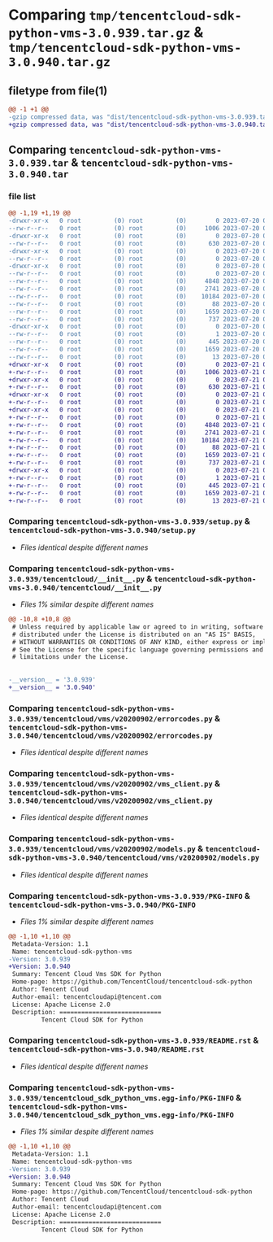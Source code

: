 # Comparing `tmp/tencentcloud-sdk-python-vms-3.0.939.tar.gz` & `tmp/tencentcloud-sdk-python-vms-3.0.940.tar.gz`

## filetype from file(1)

```diff
@@ -1 +1 @@
-gzip compressed data, was "dist/tencentcloud-sdk-python-vms-3.0.939.tar", last modified: Thu Jul 20 00:37:10 2023, max compression
+gzip compressed data, was "dist/tencentcloud-sdk-python-vms-3.0.940.tar", last modified: Fri Jul 21 00:55:33 2023, max compression
```

## Comparing `tencentcloud-sdk-python-vms-3.0.939.tar` & `tencentcloud-sdk-python-vms-3.0.940.tar`

### file list

```diff
@@ -1,19 +1,19 @@
-drwxr-xr-x   0 root         (0) root         (0)        0 2023-07-20 00:37:10.000000 tencentcloud-sdk-python-vms-3.0.939/
--rw-r--r--   0 root         (0) root         (0)     1006 2023-07-20 00:37:10.000000 tencentcloud-sdk-python-vms-3.0.939/setup.py
-drwxr-xr-x   0 root         (0) root         (0)        0 2023-07-20 00:37:10.000000 tencentcloud-sdk-python-vms-3.0.939/tencentcloud/
--rw-r--r--   0 root         (0) root         (0)      630 2023-07-20 00:37:10.000000 tencentcloud-sdk-python-vms-3.0.939/tencentcloud/__init__.py
-drwxr-xr-x   0 root         (0) root         (0)        0 2023-07-20 00:37:10.000000 tencentcloud-sdk-python-vms-3.0.939/tencentcloud/vms/
--rw-r--r--   0 root         (0) root         (0)        0 2023-07-20 00:37:10.000000 tencentcloud-sdk-python-vms-3.0.939/tencentcloud/vms/__init__.py
-drwxr-xr-x   0 root         (0) root         (0)        0 2023-07-20 00:37:10.000000 tencentcloud-sdk-python-vms-3.0.939/tencentcloud/vms/v20200902/
--rw-r--r--   0 root         (0) root         (0)        0 2023-07-20 00:37:10.000000 tencentcloud-sdk-python-vms-3.0.939/tencentcloud/vms/v20200902/__init__.py
--rw-r--r--   0 root         (0) root         (0)     4848 2023-07-20 00:37:10.000000 tencentcloud-sdk-python-vms-3.0.939/tencentcloud/vms/v20200902/errorcodes.py
--rw-r--r--   0 root         (0) root         (0)     2741 2023-07-20 00:37:10.000000 tencentcloud-sdk-python-vms-3.0.939/tencentcloud/vms/v20200902/vms_client.py
--rw-r--r--   0 root         (0) root         (0)    10184 2023-07-20 00:37:10.000000 tencentcloud-sdk-python-vms-3.0.939/tencentcloud/vms/v20200902/models.py
--rw-r--r--   0 root         (0) root         (0)       88 2023-07-20 00:37:10.000000 tencentcloud-sdk-python-vms-3.0.939/setup.cfg
--rw-r--r--   0 root         (0) root         (0)     1659 2023-07-20 00:37:10.000000 tencentcloud-sdk-python-vms-3.0.939/PKG-INFO
--rw-r--r--   0 root         (0) root         (0)      737 2023-07-20 00:37:10.000000 tencentcloud-sdk-python-vms-3.0.939/README.rst
-drwxr-xr-x   0 root         (0) root         (0)        0 2023-07-20 00:37:10.000000 tencentcloud-sdk-python-vms-3.0.939/tencentcloud_sdk_python_vms.egg-info/
--rw-r--r--   0 root         (0) root         (0)        1 2023-07-20 00:37:10.000000 tencentcloud-sdk-python-vms-3.0.939/tencentcloud_sdk_python_vms.egg-info/dependency_links.txt
--rw-r--r--   0 root         (0) root         (0)      445 2023-07-20 00:37:10.000000 tencentcloud-sdk-python-vms-3.0.939/tencentcloud_sdk_python_vms.egg-info/SOURCES.txt
--rw-r--r--   0 root         (0) root         (0)     1659 2023-07-20 00:37:10.000000 tencentcloud-sdk-python-vms-3.0.939/tencentcloud_sdk_python_vms.egg-info/PKG-INFO
--rw-r--r--   0 root         (0) root         (0)       13 2023-07-20 00:37:10.000000 tencentcloud-sdk-python-vms-3.0.939/tencentcloud_sdk_python_vms.egg-info/top_level.txt
+drwxr-xr-x   0 root         (0) root         (0)        0 2023-07-21 00:55:33.000000 tencentcloud-sdk-python-vms-3.0.940/
+-rw-r--r--   0 root         (0) root         (0)     1006 2023-07-21 00:55:33.000000 tencentcloud-sdk-python-vms-3.0.940/setup.py
+drwxr-xr-x   0 root         (0) root         (0)        0 2023-07-21 00:55:33.000000 tencentcloud-sdk-python-vms-3.0.940/tencentcloud/
+-rw-r--r--   0 root         (0) root         (0)      630 2023-07-21 00:55:33.000000 tencentcloud-sdk-python-vms-3.0.940/tencentcloud/__init__.py
+drwxr-xr-x   0 root         (0) root         (0)        0 2023-07-21 00:55:33.000000 tencentcloud-sdk-python-vms-3.0.940/tencentcloud/vms/
+-rw-r--r--   0 root         (0) root         (0)        0 2023-07-21 00:55:33.000000 tencentcloud-sdk-python-vms-3.0.940/tencentcloud/vms/__init__.py
+drwxr-xr-x   0 root         (0) root         (0)        0 2023-07-21 00:55:33.000000 tencentcloud-sdk-python-vms-3.0.940/tencentcloud/vms/v20200902/
+-rw-r--r--   0 root         (0) root         (0)        0 2023-07-21 00:55:33.000000 tencentcloud-sdk-python-vms-3.0.940/tencentcloud/vms/v20200902/__init__.py
+-rw-r--r--   0 root         (0) root         (0)     4848 2023-07-21 00:55:33.000000 tencentcloud-sdk-python-vms-3.0.940/tencentcloud/vms/v20200902/errorcodes.py
+-rw-r--r--   0 root         (0) root         (0)     2741 2023-07-21 00:55:33.000000 tencentcloud-sdk-python-vms-3.0.940/tencentcloud/vms/v20200902/vms_client.py
+-rw-r--r--   0 root         (0) root         (0)    10184 2023-07-21 00:55:33.000000 tencentcloud-sdk-python-vms-3.0.940/tencentcloud/vms/v20200902/models.py
+-rw-r--r--   0 root         (0) root         (0)       88 2023-07-21 00:55:33.000000 tencentcloud-sdk-python-vms-3.0.940/setup.cfg
+-rw-r--r--   0 root         (0) root         (0)     1659 2023-07-21 00:55:33.000000 tencentcloud-sdk-python-vms-3.0.940/PKG-INFO
+-rw-r--r--   0 root         (0) root         (0)      737 2023-07-21 00:55:33.000000 tencentcloud-sdk-python-vms-3.0.940/README.rst
+drwxr-xr-x   0 root         (0) root         (0)        0 2023-07-21 00:55:33.000000 tencentcloud-sdk-python-vms-3.0.940/tencentcloud_sdk_python_vms.egg-info/
+-rw-r--r--   0 root         (0) root         (0)        1 2023-07-21 00:55:33.000000 tencentcloud-sdk-python-vms-3.0.940/tencentcloud_sdk_python_vms.egg-info/dependency_links.txt
+-rw-r--r--   0 root         (0) root         (0)      445 2023-07-21 00:55:33.000000 tencentcloud-sdk-python-vms-3.0.940/tencentcloud_sdk_python_vms.egg-info/SOURCES.txt
+-rw-r--r--   0 root         (0) root         (0)     1659 2023-07-21 00:55:33.000000 tencentcloud-sdk-python-vms-3.0.940/tencentcloud_sdk_python_vms.egg-info/PKG-INFO
+-rw-r--r--   0 root         (0) root         (0)       13 2023-07-21 00:55:33.000000 tencentcloud-sdk-python-vms-3.0.940/tencentcloud_sdk_python_vms.egg-info/top_level.txt
```

### Comparing `tencentcloud-sdk-python-vms-3.0.939/setup.py` & `tencentcloud-sdk-python-vms-3.0.940/setup.py`

 * *Files identical despite different names*

### Comparing `tencentcloud-sdk-python-vms-3.0.939/tencentcloud/__init__.py` & `tencentcloud-sdk-python-vms-3.0.940/tencentcloud/__init__.py`

 * *Files 1% similar despite different names*

```diff
@@ -10,8 +10,8 @@
 # Unless required by applicable law or agreed to in writing, software
 # distributed under the License is distributed on an "AS IS" BASIS,
 # WITHOUT WARRANTIES OR CONDITIONS OF ANY KIND, either express or implied.
 # See the License for the specific language governing permissions and
 # limitations under the License.
 
 
-__version__ = '3.0.939'
+__version__ = '3.0.940'
```

### Comparing `tencentcloud-sdk-python-vms-3.0.939/tencentcloud/vms/v20200902/errorcodes.py` & `tencentcloud-sdk-python-vms-3.0.940/tencentcloud/vms/v20200902/errorcodes.py`

 * *Files identical despite different names*

### Comparing `tencentcloud-sdk-python-vms-3.0.939/tencentcloud/vms/v20200902/vms_client.py` & `tencentcloud-sdk-python-vms-3.0.940/tencentcloud/vms/v20200902/vms_client.py`

 * *Files identical despite different names*

### Comparing `tencentcloud-sdk-python-vms-3.0.939/tencentcloud/vms/v20200902/models.py` & `tencentcloud-sdk-python-vms-3.0.940/tencentcloud/vms/v20200902/models.py`

 * *Files identical despite different names*

### Comparing `tencentcloud-sdk-python-vms-3.0.939/PKG-INFO` & `tencentcloud-sdk-python-vms-3.0.940/PKG-INFO`

 * *Files 1% similar despite different names*

```diff
@@ -1,10 +1,10 @@
 Metadata-Version: 1.1
 Name: tencentcloud-sdk-python-vms
-Version: 3.0.939
+Version: 3.0.940
 Summary: Tencent Cloud Vms SDK for Python
 Home-page: https://github.com/TencentCloud/tencentcloud-sdk-python
 Author: Tencent Cloud
 Author-email: tencentcloudapi@tencent.com
 License: Apache License 2.0
 Description: ============================
         Tencent Cloud SDK for Python
```

### Comparing `tencentcloud-sdk-python-vms-3.0.939/README.rst` & `tencentcloud-sdk-python-vms-3.0.940/README.rst`

 * *Files identical despite different names*

### Comparing `tencentcloud-sdk-python-vms-3.0.939/tencentcloud_sdk_python_vms.egg-info/PKG-INFO` & `tencentcloud-sdk-python-vms-3.0.940/tencentcloud_sdk_python_vms.egg-info/PKG-INFO`

 * *Files 1% similar despite different names*

```diff
@@ -1,10 +1,10 @@
 Metadata-Version: 1.1
 Name: tencentcloud-sdk-python-vms
-Version: 3.0.939
+Version: 3.0.940
 Summary: Tencent Cloud Vms SDK for Python
 Home-page: https://github.com/TencentCloud/tencentcloud-sdk-python
 Author: Tencent Cloud
 Author-email: tencentcloudapi@tencent.com
 License: Apache License 2.0
 Description: ============================
         Tencent Cloud SDK for Python
```


